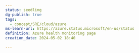```yaml
---
status: seedling
dg-publish: true
tags:
  - concept/SRE/cloud/azure
ms-learn-url: https://azure.status.microsoft/en-us/status
definition: Azure health monitoring page
creation_date: 2024-05-02 18:40

---
```


